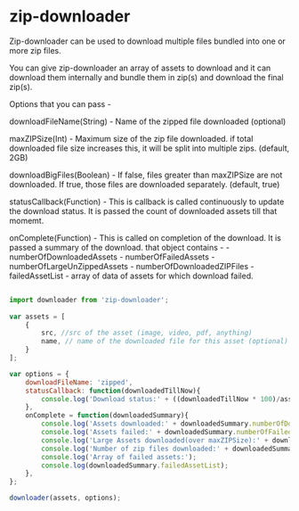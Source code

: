 # zip-downloader

Zip-downloader can be used to download multiple files bundled into one or more zip files.

You can give zip-downloader an array of assets to download and it can download them internally and bundle them in zip(s) and download the final zip(s).


Options that you can pass - 

downloadFileName(String) - Name of the zipped file downloaded (optional)

maxZIPSize(Int) - Maximum size of the zip file downloaded. if total downloaded file size increases this, it will be split into multiple zips. (default, 2GB)

downloadBigFiles(Boolean) - If false, files greater than maxZIPSize are not downloaded. If true, those files are downloaded separately. (default, true)

statusCallback(Function) - This is callback is called continuously to update the download status. It is passed the count of downloaded assets till that momemt.

onComplete(Function) - This is called on completion of the download. It is passed a summary of the download. that object contains - 
    - numberOfDownloadedAssets
    - numberOfFailedAssets
    - numberOfLargeUnZippedAssets
    - numberOfDownloadedZIPFiles
    - failedAssetList - array of data of assets for which download failed.
    
 
                

```javascript

import downloader from 'zip-downloader'; 
 
var assets = [
    {
        src, //src of the asset (image, video, pdf, anything)
        name, // name of the downloaded file for this asset (optional)
    }
];

var options = {
    downloadFileName: 'zipped',
    statusCallback: function(downloadedTillNow){
        console.log('Download status:' + ((downloadedTillNow * 100)/assets.length));
    },
    onComplete = function(downloadedSummary){
        console.log('Assets downloaded:' + downloadedSummary.numberOfDownloadedAssets);
        console.log('Assets failed:' + downloadedSummary.numberOfFailedAssets);
        console.log('Large Assets downloaded(over maxZIPSize):' + downloadedSummary.numberOfLargeUnZippedAssets);
        console.log('Number of zip files downloaded:' + downloadedSummary.numberOfDownloadedZIPFiles);
        console.log('Array of failed assets:');
        console.log(downloadedSummary.failedAssetList);
    },
};

downloader(assets, options);

```